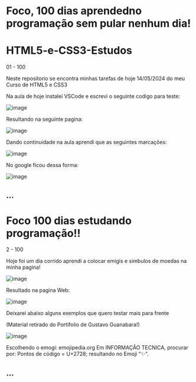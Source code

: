 # Foco, 100 dias aprendedno programação sem pular nenhum dia!

# HTML5-e-CSS3-Estudos

01 - 100

Neste repositorio se encontra minhas tarefas de hoje 14/05/2024 do meu Curso de HTML5 e CSS3

Na aula de hoje instalei VSCode e escrevi o seguinte codigo para teste:

![image](https://github.com/Mer1daAndrea/HTML5-e-CSS3-Estudos/assets/167032071/bde8d62b-7a03-4c1a-a967-e61b511dbd1d)


Resultando na seguinte pagina:

![image](https://github.com/Mer1daAndrea/HTML5-e-CSS3-Estudos/assets/167032071/8a2f67c5-8e34-49ce-a60c-9ad017ac6e70)

Dando continuidade na aula aprendi que as seguintes marcações:

![image](https://github.com/Mer1daAndrea/HTML5-e-CSS3-Estudos/assets/167032071/29fbf8be-3a2e-408d-a5fe-30f1af4dcbdc)
  

No google ficou dessa forma:

![image](https://github.com/Mer1daAndrea/HTML5-e-CSS3-Estudos/assets/167032071/972fdacc-8056-4c99-aa8a-f044f00c6e86)

...
----------------------------------------------------------------------------------------------------------

# Foco 100 dias estudando programação!!

2 - 100

Hoje foi um dia corrido aprendi a colocar emigis e simbulos de moedas na minha pagina!

![image](https://github.com/Mer1daAndrea/HTML5-e-CSS3-Estudos/assets/167032071/fc71df7b-18b4-4c53-9b35-8a76ddc56250)

Resultado na pagina Web:

![image](https://github.com/Mer1daAndrea/HTML5-e-CSS3-Estudos/assets/167032071/3238318c-cf8a-4236-b378-ecb99f439370)
  
Deixarei abaixo alguns exemplos que quero testar mais para frente

(Material retirado do Portifolio de Gustavo Guanabara!)

![image](https://github.com/Mer1daAndrea/HTML5-e-CSS3-Estudos/assets/167032071/a7cc7275-4b8f-4189-8405-677e59b408ba)

Escolhendo o emogi: emojipedia.org
Em INFORMAÇÂO TECNICA, procurar por: Pontos de código	= U+2728; resultando no Emoji	"✨".

...
----------------------------------------------------------------------------------------------------------


